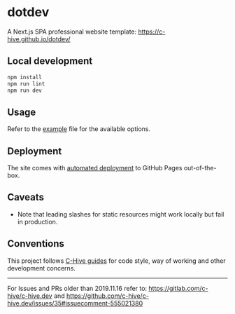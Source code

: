 # dotdev

A Next.js SPA professional website template: https://c-hive.github.io/dotdev/

## Local development

```bash
npm install
npm run lint
npm run dev
```

## Usage

Refer to the [example](./config/config.yml) file for the available options.

## Deployment

The site comes with [automated deployment](./.github/workflows/deploy.yml) to GitHub Pages out-of-the-box.

## Caveats
- Note that leading slashes for static resources might work locally but fail in production.

## Conventions

This project follows [C-Hive guides](https://github.com/c-hive/guides) for code style, way of working and other development concerns.

---

For Issues and PRs older than 2019.11.16 refer to: https://gitlab.com/c-hive/c-hive.dev and https://github.com/c-hive/c-hive.dev/issues/35#issuecomment-555021380
